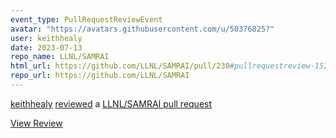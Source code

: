 ```yaml
---
event_type: PullRequestReviewEvent
avatar: "https://avatars.githubusercontent.com/u/50376825?"
user: keithhealy
date: 2023-07-13
repo_name: LLNL/SAMRAI
html_url: https://github.com/LLNL/SAMRAI/pull/230#pullrequestreview-1528857110
repo_url: https://github.com/LLNL/SAMRAI
---
```


<a href='https://github.com/keithhealy' target='_blank'>keithhealy</a> <a href='https://github.com/LLNL/SAMRAI/pull/230#pullrequestreview-1528857110' target='_blank'>reviewed</a> a <a href='https://github.com/LLNL/SAMRAI/pull/230' target='_blank'>LLNL/SAMRAI pull request</a>

<small></small>

<a href='https://github.com/LLNL/SAMRAI/pull/230#pullrequestreview-1528857110' target='_blank'>View Review</a>